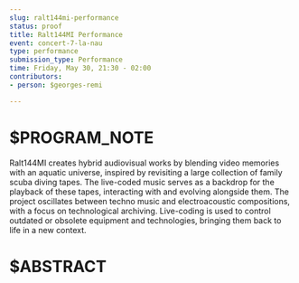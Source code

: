 ```yaml
---
slug: ralt144mi-performance
status: proof
title: Ralt144MI Performance
event: concert-7-la-nau
type: performance
submission_type: Performance
time: Friday, May 30, 21:30 - 02:00
contributors:
- person: $georges-remi

---
```


# $PROGRAM_NOTE

Ralt144MI creates hybrid audiovisual works by blending video memories with an
aquatic universe, inspired by revisiting a large collection of family scuba diving
tapes. The live-coded music serves as a backdrop for the playback of these tapes,
interacting with and evolving alongside them.
The project oscillates between techno music and electroacoustic compositions,
with a focus on technological archiving. Live-coding is used to control outdated
or obsolete equipment and technologies, bringing them back to life in a new
context.

# $ABSTRACT



